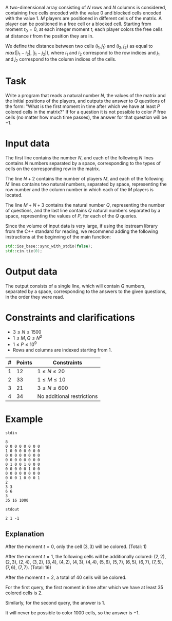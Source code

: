 A two-dimensional array consisting of $N$ rows and $N$ columns is considered, containing free cells encoded with the value $0$ and blocked cells encoded with the value $1$. $M$ players are positioned in different cells of the matrix. A player can be positioned in a free cell or a blocked cell. Starting from moment $t_0 = 0$, at each integer moment $t$, each player colors the free cells at distance $t$ from the position they are in.

We define the distance between two cells $(i_1, j_1)$ and $(i_2, j_2)$ as equal to $max(|i_1 - i_2|, |j_1 - j_2|)$, where $i_1$ and $i_2$ correspond to the row indices and $j_1$ and $j_2$ correspond to the column indices of the cells.

# Task

Write a program that reads a natural number $N$, the values of the matrix and the initial positions of the players, and outputs the answer to $Q$ questions of the form: "What is the first moment in time after which we have at least $P$ colored cells in the matrix?" If for a question it is not possible to color $P$ free cells (no matter how much time passes), the answer for that question will be $-1$.

# Input data

The first line contains the number $N$, and each of the following $N$ lines contains $N$ numbers separated by a space, corresponding to the types of cells on the corresponding row in the matrix.

The line $N + 2$ contains the number of players $M$, and each of the following $M$ lines contains two natural numbers, separated by space, representing the row number and the column number in which each of the $M$ players is located.

The line $M + N + 3$ contains the natural number $Q$, representing the number of questions, and the last line contains $Q$ natural numbers separated by a space, representing the values of $P$, for each of the $Q$ queries.

Since the volume of input data is very large, if using the iostream library from the C++ standard for reading, we recommend adding the following instructions at the beginning of the main function:

```cpp
std::ios_base::sync_with_stdio(false);
std::cin.tie(0);
```

# Output data

The output consists of a single line, which will contain $Q$ numbers, separated by a space, corresponding to the answers to the given questions, in the order they were read.

# Constraints and clarifications

* $3 \leq N \leq 1500$
* $1 \leq M, Q \leq N^2$
* $1 \leq P \leq 10^9$
* Rows and columns are indexed starting from $1$.

|#|Points|Constraints|
|-|-|--------|
|1|12|$1 \leq N \leq 20$|
|2|33|$1 \leq M \leq 10$|
|3|21|$3 \leq N \leq 600$|
|4|34|No additional restrictions|

# Example

`stdin`
```
8
0 0 0 0 0 0 0 0
1 0 0 0 0 0 0 0
0 0 0 0 0 0 0 0
0 0 0 0 0 0 0 0
0 1 0 0 1 0 0 0
0 0 0 0 0 1 0 0
0 0 0 0 0 0 0 0
0 0 0 1 0 0 0 1
2
3 3
6 6
3
35 16 1000
```

`stdout`
```
2 1 -1
```

## Explanation

After the moment $t = 0$, only the cell $(3, 3)$ will be colored. (Total: $1$)

After the moment $t = 1$, the following cells will be additionally colored: $(2, 2)$, $(2, 3)$, $(2, 4)$, $(3, 2)$, $(3, 4)$, $(4, 2)$, $(4, 3)$, $(4, 4)$, $(5, 6)$, $(5, 7)$, $(6, 5)$, $(6, 7)$, $(7, 5)$, $(7, 6)$, $(7, 7)$. (Total: $16$)

After the moment $t = 2$, a total of $40$ cells will be colored.

For the first query, the first moment in time after which we have at least $35$ colored cells is $2$.

Similarly, for the second query, the answer is $1$.

It will never be possible to color $1000$ cells, so the answer is $-1$.
